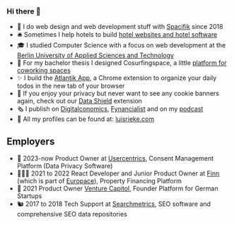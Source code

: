 ### Hi there 👋

- 🌱 I do web design and web development stuff with [Spacifik](https://spacifik.de/) since 2018
- 🛎️ Sometimes I help hotels to build [hotel websites and hotel software](https://hotelagentur.digital/)
- 🎓 I studied Computer Science with a focus on web development at the [Berlin University of Applied Sciences and Technology](https://www.bht-berlin.de/b-mi)
- 🌊 For my bachelor thesis I designed Cosurfingspace, a little [platform for coworking spaces](https://www.cosurfingspace.com/)
- ✨ I build the [Atlantik App](http://atlantik.app/), a Chrome extension to organize your daily todos in the new tab of your browser
- 🥷 If you enjoy your privacy but never want to see any cookie banners again, check out our [Data Shield](https://www.usercentrics-datashield.com/) extension
- 🗞️ I publish on [Digitalconomics](https://digitalconomics.de/), [Fynancialist](https://fynancialist.de/) and on my [podcast](https://open.spotify.com/show/38sPsl9vjeBAUeny2y1vT8?si=e9550d15618245d0&nd=1)
- 🍻 All my profiles can be found at: [luisrieke.com](https://luisrieke.com/)

## Employers

- 🍪 2023-now Product Owner at [Usercentrics](https://usercentrics.com/), Consent Management Platform (Data Privacy Software) 
- 🧑🏻‍💻 2021 to 2022 React Developer and Junior Product Owner at [Finn](https://meinfinn.de/) (which is part of [Europace](https://europace.de/)), Property Financing Platform
- 🚀 2021 Product Owner [Venture Capitol](https://venturecapitol.de/), Founder Platform for German Startups
- 🐿️ 2017 to 2018 Tech Support at [Searchmetrics](https://www.searchmetrics.com/), SEO software and comprehensive SEO data repositories
